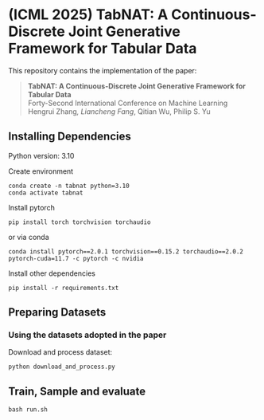 # (ICML 2025) TabNAT: A Continuous-Discrete Joint Generative Framework for Tabular Data
<!-- <p align="center">
  <a href="https://openreview.net/forum?id=4Ay23yeuz0">
    <img alt="Openreview" src="https://img.shields.io/badge/review-OpenReview-red">
  </a>
  <a href="https://arxiv.org/abs/2310.09656">
    <img alt="Paper URL" src="https://img.shields.io/badge/arxiv-2310.09656-blue">
  </a>
</p> -->

This repository contains the implementation of the paper:
> **TabNAT: A Continuous-Discrete Joint Generative Framework for Tabular Data**  <br>
> Forty-Second International Conference on Machine Learning<br>
> Hengrui Zhang<sup>*</sup>,  Liancheng Fang<sup>*</sup>,  Qitian Wu,  Philip S. Yu<br>

## Installing Dependencies

Python version: 3.10

Create environment

```
conda create -n tabnat python=3.10
conda activate tabnat
```

Install pytorch
```
pip install torch torchvision torchaudio
```

or via conda
```
conda install pytorch==2.0.1 torchvision==0.15.2 torchaudio==2.0.2 pytorch-cuda=11.7 -c pytorch -c nvidia
```

Install other dependencies

```
pip install -r requirements.txt
```

## Preparing Datasets

### Using the datasets adopted in the paper

Download and process dataset:

```
python download_and_process.py
```

## Train, Sample and evaluate

```
bash run.sh
```








